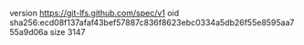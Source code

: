 version https://git-lfs.github.com/spec/v1
oid sha256:ecd08f137afaf43bef57887c836f8623ebc0334a5db26f55e8595aa755a9d06a
size 3147
